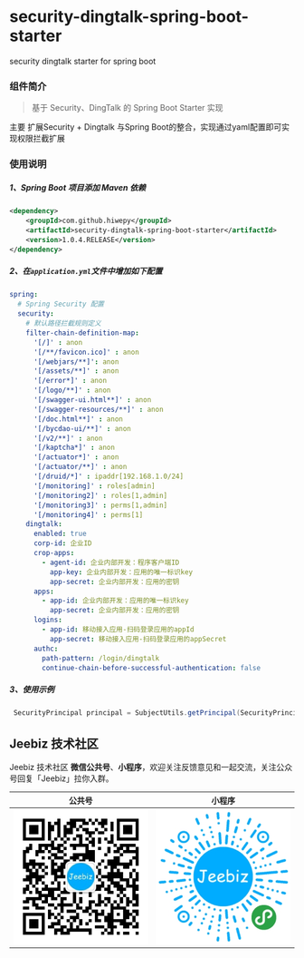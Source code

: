 # security-dingtalk-spring-boot-starter

security dingtalk starter for spring boot

### 组件简介

> 基于 Security、DingTalk 的 Spring Boot Starter 实现

主要 扩展Security + Dingtalk 与Spring Boot的整合，实现通过yaml配置即可实现权限拦截扩展

### 使用说明

##### 1、Spring Boot 项目添加 Maven 依赖

``` xml
<dependency>
	<groupId>com.github.hiwepy</groupId>
	<artifactId>security-dingtalk-spring-boot-starter</artifactId>
	<version>1.0.4.RELEASE</version>
</dependency>
```

##### 2、在`application.yml`文件中增加如下配置

```yaml
spring:
  # Spring Security 配置
  security:
    # 默认路径拦截规则定义
    filter-chain-definition-map:
      '[/]' : anon
      '[/**/favicon.ico]' : anon
      '[/webjars/**]': anon
      '[/assets/**]' : anon
      '[/error*]' : anon
      '[/logo/**]' : anon
      '[/swagger-ui.html**]' : anon
      '[/swagger-resources/**]' : anon
      '[/doc.html**]' : anon
      '[/bycdao-ui/**]' : anon
      '[/v2/**]' : anon
      '[/kaptcha*]' : anon
      '[/actuator*]' : anon
      '[/actuator/**]' : anon
      '[/druid/*]' : ipaddr[192.168.1.0/24]
      '[/monitoring]' : roles[admin]
      '[/monitoring2]' : roles[1,admin]
      '[/monitoring3]' : perms[1,admin]
      '[/monitoring4]' : perms[1]
    dingtalk:
      enabled: true
      corp-id: 企业ID
      crop-apps:
        - agent-id: 企业内部开发：程序客户端ID
          app-key: 企业内部开发：应用的唯一标识key
          app-secret: 企业内部开发：应用的密钥
      apps:
        - app-id: 企业内部开发：应用的唯一标识key
          app-secret: 企业内部开发：应用的密钥
      logins:
        - app-id: 移动接入应用-扫码登录应用的appId
          app-secret: 移动接入应用-扫码登录应用的appSecret
      authc:
        path-pattern: /login/dingtalk
        continue-chain-before-successful-authentication: false
```

##### 3、使用示例

```java
 SecurityPrincipal principal = SubjectUtils.getPrincipal(SecurityPrincipal.class);
```

## Jeebiz 技术社区

Jeebiz 技术社区 **微信公共号**、**小程序**，欢迎关注反馈意见和一起交流，关注公众号回复「Jeebiz」拉你入群。

|公共号|小程序|
|---|---|
| ![](https://raw.githubusercontent.com/hiwepy/static/main/images/qrcode_for_gh_1d965ea2dfd1_344.jpg)| ![](https://raw.githubusercontent.com/hiwepy/static/main/images/gh_09d7d00da63e_344.jpg)|

